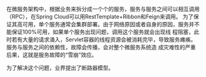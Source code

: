 在微服务架构中，根据业务来拆分成一个个的服务，服务与服务之间可以相互调用（RPC），在Spring Cloud可以用RestTemplate+Ribbon和Feign来调用。
为了保证其高可用，单个服务通常会集群部署。由于网络原因或者自身的原因，服务并不能保证100%可用，如果单个服务出现问题，调用这个服务就会出现线
程阻塞，此时若有大量的请求涌入，Servlet容器的线程资源会被消耗完毕，导致服务瘫痪。服务与服务之间的依赖性，故障会传播，会对整个微服务系统造
成灾难性的严重后果，这就是服务故障的“雪崩”效应。

为了解决这个问题，业界提出了断路器模型。